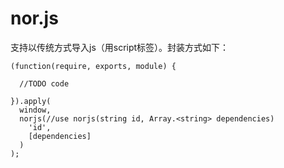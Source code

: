 nor.js
======

支持以传统方式导入js（用script标签）。封装方式如下：

    (function(require, exports, module) {
  
      //TODO code
  
    }).apply(
      window, 
      norjs(//use norjs(string id, Array.<string> dependencies) 
        'id', 
        [dependencies]
      )
    );